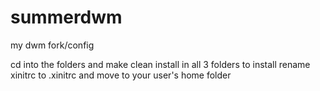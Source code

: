 # summerdwm
my dwm fork/config

cd into the folders and make clean install in all 3 folders to install
rename xinitrc to .xinitrc and move to your user's home folder
